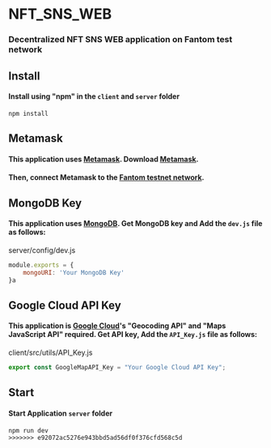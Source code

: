 # NFT_SNS_WEB

### Decentralized NFT SNS WEB application on Fantom test network

## Install
#### Install using "npm" in the `client` and `server` folder
```
npm install
```
## Metamask
#### This application uses [Metamask](https://metamask.io/download). Download [Metamask](https://metamask.io/download).
#### Then, connect Metamask to the [Fantom testnet network](https://docs.fantom.foundation/tutorials/set-up-metamask-testnet).

## MongoDB Key
#### This application uses [MongoDB](https://www.mongodb.com/). Get MongoDB key and Add the `dev.js` file as follows:
server/config/dev.js
```node.js
module.exports = {
    mongoURI: 'Your MongoDB Key'
}a
```

## Google Cloud API Key
#### This application is [Google Cloud](https://cloud.google.com/)'s "Geocoding API" and "Maps JavaScript API" required. Get API key, Add the `API_Key.js` file as follows:
client/src/utils/API_Key.js
```javaScript
export const GoogleMapAPI_Key = "Your Google Cloud API Key";
```

## Start
#### Start Application `server` folder
````
npm run dev
>>>>>>> e92072ac5276e943bbd5ad56df0f376cfd568c5d
